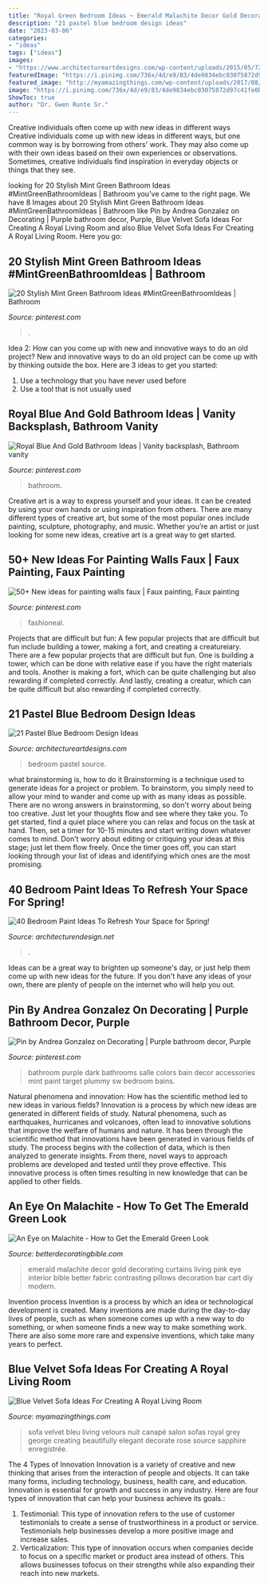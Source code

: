 ```yaml
---
title: "Royal Green Bedroom Ideas ~ Emerald Malachite Decor Gold Decorating Curtains Living Pink Eye Interior Bible Better Fabric Contrasting Pillows Decoration Bar Cart Diy Modern"
description: "21 pastel blue bedroom design ideas"
date: "2023-03-06"
categories:
- "ideas"
tags: ["ideas"]
images:
- "https://www.architectureartdesigns.com/wp-content/uploads/2015/05/725.jpg"
featuredImage: "https://i.pinimg.com/736x/4d/e9/83/4de9834ebc03075872d97c41fe0b786d.jpg"
featured_image: "http://myamazingthings.com/wp-content/uploads/2017/08/blue-velvet-sofa-3.jpg"
image: "https://i.pinimg.com/736x/4d/e9/83/4de9834ebc03075872d97c41fe0b786d.jpg"
ShowToc: true
author: "Dr. Gwen Runte Sr."
---
```



Creative individuals often come up with new ideas in different ways
Creative individuals come up with new ideas in different ways, but one common way is by borrowing from others' work. They may also come up with their own ideas based on their own experiences or observations. Sometimes, creative individuals find inspiration in everyday objects or things that they see.

	

		
looking for 20 Stylish Mint Green Bathroom Ideas #MintGreenBathroomIdeas | Bathroom you've came to the right page. We have 8 Images about 20 Stylish Mint Green Bathroom Ideas #MintGreenBathroomIdeas | Bathroom like Pin by Andrea Gonzalez on Decorating | Purple bathroom decor, Purple, Blue Velvet Sofa Ideas For Creating A Royal Living Room and also Blue Velvet Sofa Ideas For Creating A Royal Living Room. Here you go:
		
    
## 20 Stylish Mint Green Bathroom Ideas #MintGreenBathroomIdeas | Bathroom

<img loading=lazy src="https://i.pinimg.com/736x/4d/e9/83/4de9834ebc03075872d97c41fe0b786d.jpg" onerror="this.onerror=null;this.src='https://tse3.mm.bing.net/th?id=OIP.NoW9_n6TPnSUucBr6cDC2QHaLH&amp;pid=15.1';" alt="20 Stylish Mint Green Bathroom Ideas #MintGreenBathroomIdeas | Bathroom">

_Source: pinterest.com_

>. 

	

Idea 2: How can you come up with new and innovative ways to do an old project?
New and innovative ways to do an old project can be come up with by thinking outside the box. Here are 3 ideas to get you started: 
1. Use a technology that you have never used before 
2. Use a tool that is not usually used 

    
## Royal Blue And Gold Bathroom Ideas | Vanity Backsplash, Bathroom Vanity

<img loading=lazy src="https://i.pinimg.com/736x/61/64/c2/6164c27081359f080a3754c0a4bece88.jpg" onerror="this.onerror=null;this.src='https://tse1.mm.bing.net/th?id=OIP.KciDnb5PzHn6Zl_ljG6O8QHaLH&amp;pid=15.1';" alt="Royal Blue And Gold Bathroom Ideas | Vanity backsplash, Bathroom vanity">

_Source: pinterest.com_

>bathroom. 

	

Creative art is a way to express yourself and your ideas. It can be created by using your own hands or using inspiration from others. There are many different types of creative art, but some of the most popular ones include painting, sculpture, photography, and music. Whether you’re an artist or just looking for some new ideas, creative art is a great way to get started.

    
## 50+ New Ideas For Painting Walls Faux | Faux Painting, Faux Painting

<img loading=lazy src="https://i.pinimg.com/736x/ce/69/37/ce69373919817e005262b6b20adab2f2.jpg" onerror="this.onerror=null;this.src='https://tse1.mm.bing.net/th?id=OIP.uycFBRdCAsxEONWLdiHTIAAAAA&amp;pid=15.1';" alt="50+ New ideas for painting walls faux | Faux painting, Faux painting">

_Source: pinterest.com_

>fashioneal. 

	

Projects that are difficult but fun: A few popular projects that are difficult but fun include building a tower, making a fort, and creating a creatureiary.
There are a few popular projects that are difficult but fun. One is building a tower, which can be done with relative ease if you have the right materials and tools. Another is making a fort, which can be quite challenging but also rewarding if completed correctly. And lastly, creating a creatur, which can be quite difficult but also rewarding if completed correctly.

    
## 21 Pastel Blue Bedroom Design Ideas

<img loading=lazy src="https://www.architectureartdesigns.com/wp-content/uploads/2015/05/725.jpg" onerror="this.onerror=null;this.src='https://tse1.mm.bing.net/th?id=OIP.X7ZxzRRiQm9xdyW1wPBbdAHaKd&amp;pid=15.1';" alt="21 Pastel Blue Bedroom Design Ideas">

_Source: architectureartdesigns.com_

>bedroom pastel source. 

	

what brainstorming is, how to do it
Brainstorming is a technique used to generate ideas for a project or problem. To brainstorm, you simply need to allow your mind to wander and come up with as many ideas as possible. There are no wrong answers in brainstorming, so don't worry about being too creative. Just let your thoughts flow and see where they take you.
To get started, find a quiet place where you can relax and focus on the task at hand. Then, set a timer for 10-15 minutes and start writing down whatever comes to mind. Don't worry about editing or critiquing your ideas at this stage; just let them flow freely. Once the timer goes off, you can start looking through your list of ideas and identifying which ones are the most promising.

    
## 40 Bedroom Paint Ideas To Refresh Your Space For Spring!

<img loading=lazy src="https://cdn.architecturendesign.net/wp-content/uploads/2016/05/AD-Yellow-Sun-Bedroom-Color-15.jpg" onerror="this.onerror=null;this.src='https://tse4.mm.bing.net/th?id=OIP.OTdQmqIo7FvipozcL4ncRQHaLH&amp;pid=15.1';" alt="40 Bedroom Paint Ideas To Refresh Your Space for Spring!">

_Source: architecturendesign.net_

>. 

	

Ideas can be a great way to brighten up someone's day, or just help them come up with new ideas for the future. If you don't have any ideas of your own, there are plenty of people on the internet who will help you out.

    
## Pin By Andrea Gonzalez On Decorating | Purple Bathroom Decor, Purple

<img loading=lazy src="https://i.pinimg.com/736x/d9/07/fc/d907fcf39530c3dd6df81c2e77cfc4a1--dark-purple-bathroom-purple-bathrooms.jpg" onerror="this.onerror=null;this.src='https://tse3.mm.bing.net/th?id=OIP.9iaDeckLftT42LtTFFu5fAHaJ3&amp;pid=15.1';" alt="Pin by Andrea Gonzalez on Decorating | Purple bathroom decor, Purple">

_Source: pinterest.com_

>bathroom purple dark bathrooms salle colors bain decor accessories mint paint target plummy sw bedroom bains. 

	

Natural phenomena and innovation: How has the scientific method led to new ideas in various fields?
Innovation is a process by which new ideas are generated in different fields of study. Natural phenomena, such as earthquakes, hurricanes and volcanoes, often lead to innovative solutions that improve the welfare of humans and nature. It has been through the scientific method that innovations have been generated in various fields of study. The process begins with the collection of data, which is then analyzed to generate insights. From there, novel ways to approach problems are developed and tested until they prove effective. This innovative process is often times resulting in new knowledge that can be applied to other fields.

    
## An Eye On Malachite - How To Get The Emerald Green Look

<img loading=lazy src="http://betterdecoratingbible.com/wp-content/uploads/2013/10/hot-pink-contrasting-pillows-malachite-fabric-curtains-get-the-look-diy-how-to-interior-decor-gold-bar-cart-better-decorating-bible-blog-ideas-green-emerald.jpg" onerror="this.onerror=null;this.src='https://tse3.mm.bing.net/th?id=OIP.tFSXok0hfRfR7U1oC1p-QwHaLH&amp;pid=15.1';" alt="An Eye on Malachite - How to Get the Emerald Green Look">

_Source: betterdecoratingbible.com_

>emerald malachite decor gold decorating curtains living pink eye interior bible better fabric contrasting pillows decoration bar cart diy modern. 

	

Invention process
Invention is a process by which an idea or technological development is created. Many inventions are made during the day-to-day lives of people, such as when someone comes up with a new way to do something, or when someone finds a new way to make something work. There are also some more rare and expensive inventions, which take many years to perfect.

    
## Blue Velvet Sofa Ideas For Creating A Royal Living Room

<img loading=lazy src="http://myamazingthings.com/wp-content/uploads/2017/08/blue-velvet-sofa-3.jpg" onerror="this.onerror=null;this.src='https://tse3.mm.bing.net/th?id=OIP.mliXHoUAy_GSl_q9ACWEVAHaJl&amp;pid=15.1';" alt="Blue Velvet Sofa Ideas For Creating A Royal Living Room">

_Source: myamazingthings.com_

>sofa velvet bleu living velours nuit canapé salon sofas royal grey george creating beautifully elegant decorate rose source sapphire enregistrée. 

	

The 4 Types of Innovation
Innovation is a variety of creative and new thinking that arises from the interaction of people and objects. It can take many forms, including technology, business, health care, and education. Innovation is essential for growth and success in any industry. Here are four types of innovation that can help your business achieve its goals.: 
1. Testimonial: This type of innovation refers to the use of customer testimonials to create a sense of trustworthiness in a product or service. Testimonials help businesses develop a more positive image and increase sales. 
2. Verticalization: This type of innovation occurs when companies decide to focus on a specific market or product area instead of others. This allows businesses tofocus on their strengths while also expanding their reach into new markets. 

